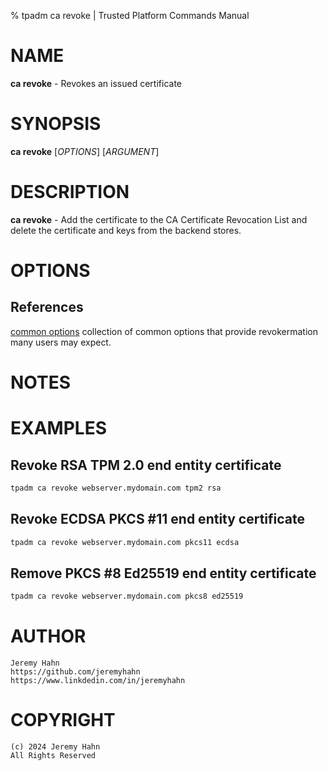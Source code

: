 % tpadm ca revoke | Trusted Platform Commands Manual

# NAME

**ca revoke** - Revokes an issued certificate

# SYNOPSIS

**ca revoke** [*OPTIONS*] [*ARGUMENT*]

# DESCRIPTION

**ca revoke** - Add the certificate to the CA Certificate Revocation List and delete the certificate and keys from the backend stores.

# OPTIONS


## References

[common options](common/options.md) collection of common options that provide
revokermation many users may expect.

# NOTES

# EXAMPLES

## Revoke RSA TPM 2.0 end entity certificate
```bash
tpadm ca revoke webserver.mydomain.com tpm2 rsa
```

## Revoke ECDSA PKCS #11 end entity certificate
```bash
tpadm ca revoke webserver.mydomain.com pkcs11 ecdsa
```

## Remove PKCS #8 Ed25519 end entity certificate
```bash
tpadm ca revoke webserver.mydomain.com pkcs8 ed25519
```

# AUTHOR
    Jeremy Hahn
    https://github.com/jeremyhahn
    https://www.linkdedin.com/in/jeremyhahn

# COPYRIGHT
    (c) 2024 Jeremy Hahn
    All Rights Reserved
